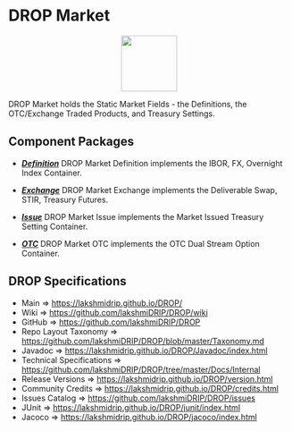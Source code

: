 # DROP Market

<p align="center"><img src="https://github.com/lakshmiDRIP/DROP/blob/master/DRIP_Logo.gif?raw=true" width="100"></p>

DROP Market holds the Static Market Fields - the Definitions, the OTC/Exchange Traded Products, and Treasury
	Settings.


## Component Packages

 * [***Definition***](https://github.com/lakshmiDRIP/DROP/tree/master/src/main/java/org/drip/market/definition)
 DROP Market Definition implements the IBOR, FX, Overnight Index Container.

 * [***Exchange***](https://github.com/lakshmiDRIP/DROP/tree/master/src/main/java/org/drip/market/exchange)
 DROP Market Exchange implements the Deliverable Swap, STIR, Treasury Futures.

 * [***Issue***](https://github.com/lakshmiDRIP/DROP/tree/master/src/main/java/org/drip/market/issue)
 DROP Market Issue implements the Market Issued Treasury Setting Container.

 * [***OTC***](https://github.com/lakshmiDRIP/DROP/tree/master/src/main/java/org/drip/market/otc)
 DROP Market OTC implements the OTC Dual Stream Option Container.


## DROP Specifications

 * Main                     => https://lakshmidrip.github.io/DROP/
 * Wiki                     => https://github.com/lakshmiDRIP/DROP/wiki
 * GitHub                   => https://github.com/lakshmiDRIP/DROP
 * Repo Layout Taxonomy     => https://github.com/lakshmiDRIP/DROP/blob/master/Taxonomy.md
 * Javadoc                  => https://lakshmidrip.github.io/DROP/Javadoc/index.html
 * Technical Specifications => https://github.com/lakshmiDRIP/DROP/tree/master/Docs/Internal
 * Release Versions         => https://lakshmidrip.github.io/DROP/version.html
 * Community Credits        => https://lakshmidrip.github.io/DROP/credits.html
 * Issues Catalog           => https://github.com/lakshmiDRIP/DROP/issues
 * JUnit                    => https://lakshmidrip.github.io/DROP/junit/index.html
 * Jacoco                   => https://lakshmidrip.github.io/DROP/jacoco/index.html
